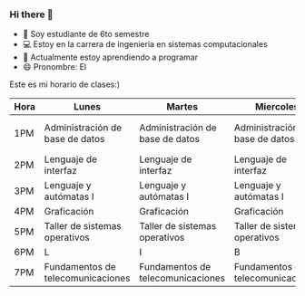 ### Hi there 👋

<!--
**JaviSRey/JaviSRey** is a ✨ _special_ ✨ repository because its `README.md` (this file) appears on your GitHub profile.

Here are some ideas to get you started:-->
- 🏫 Soy estudiante de 6to semestre
- 💻 Estoy en la carrera de ingenieria en sistemas computacionales
- 🌱 Actualmente estoy aprendiendo a programar
- 😄 Pronombre: El

Este es mi horario de clases:)

| Hora | Lunes                              | Martes                             | Miercoles                          | Jueves                             | Viernes                           |
|------|------------------------------------|------------------------------------|------------------------------------|------------------------------------|-----------------------------------|
| 1PM  | Administración de base de datos    | Administración de base de datos    | Administración de base de datos    | Administración de base de datos    | Administración de base de datos   |
| 2PM  | Lenguaje de interfaz               | Lenguaje de interfaz               | Lenguaje de interfaz               | Lenguaje de interfaz               |              |
| 3PM  | Lenguaje y  autómatas I            | Lenguaje y  autómatas I            | Lenguaje y  autómatas I            | Lenguaje y  autómatas I            | Lenguaje y  autómatas I           |
| 4PM  | Graficación                        | Graficación                        | Graficación                        | Graficación                        |                    |
| 5PM  | Taller de sistemas  operativos     | Taller de sistemas  operativos     | Taller de sistemas  operativos     | Taller de sistemas  operativos     | |
| 6PM  | L                                  | I                                  | B                                  | R                                  | E                                 |
| 7PM  | Fundamentos de  telecomunicaciones | Fundamentos de  telecomunicaciones | Fundamentos de  telecomunicaciones | Fundamentos de  telecomunicaciones |  |


